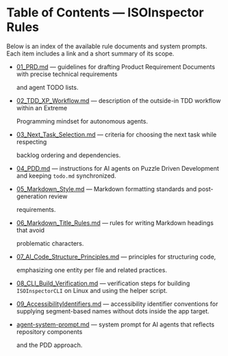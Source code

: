 # Table of Contents — ISOInspector Rules

Below is an index of the available rule documents and system prompts. Each item includes a link and a short summary of
its scope.

- [01_PRD.md](./01_PRD.md) — guidelines for drafting Product Requirement Documents with precise technical requirements

  and agent TODO lists.

- [02_TDD_XP_Workflow.md](./02_TDD_XP_Workflow.md) — description of the outside-in TDD workflow within an Extreme

  Programming mindset for autonomous agents.

- [03_Next_Task_Selection.md](./03_Next_Task_Selection.md) — criteria for choosing the next task while respecting

  backlog ordering and dependencies.

- [04_PDD.md](./04_PDD.md) — instructions for AI agents on Puzzle Driven Development and keeping `todo.md` synchronized.
- [05_Markdown_Style.md](./05_Markdown_Style.md) — Markdown formatting standards and post-generation review

  requirements.

- [06_Markdown_Title_Rules.md](./06_Markdown_Title_Rules.md) — rules for writing Markdown headings that avoid

  problematic characters.

- [07_AI_Code_Structure_Principles.md](./07_AI_Code_Structure_Principles.md) — principles for structuring code,

  emphasizing one entity per file and related practices.

- [08_CLI_Build_Verification.md](./08_CLI_Build_Verification.md) — verification steps for building `ISOInspectorCLI` on Linux and using the helper script.
- [09_AccessibilityIdentifiers.md](./09_AccessibilityIdentifiers.md) — accessibility identifier conventions for
  supplying segment-based names without dots inside the app target.
- [agent-system-prompt.md](./agent-system-prompt.md) — system prompt for AI agents that reflects repository components

  and the PDD approach.

